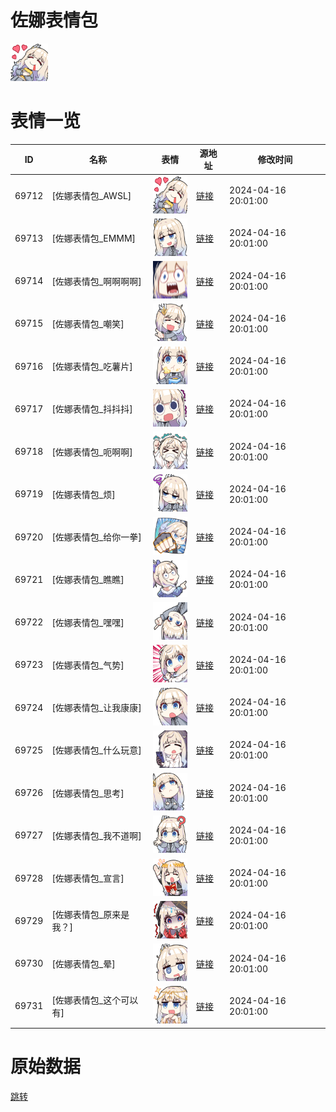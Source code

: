 # 佐娜表情包

<img src="./cover.png" height="60" alt="cover" />

# 表情一览

|ID|名称|表情|源地址|修改时间|
|----|----|----|----|----|
|69712|[佐娜表情包_AWSL]|<img src="./pic/069712_%5B佐娜表情包_AWSL%5D.png" height="60" alt="AWSL"/>|[链接](https://i0.hdslb.com/bfs/garb/6203171001c7ab0d5bc9fd8f7e3abb26619982a8.png)|2024-04-16 20:01:00|
|69713|[佐娜表情包_EMMM]|<img src="./pic/069713_%5B佐娜表情包_EMMM%5D.png" height="60" alt="EMMM"/>|[链接](https://i0.hdslb.com/bfs/garb/d5d9b15d64f448c0771d4dcc080cbd43b58f62ef.png)|2024-04-16 20:01:00|
|69714|[佐娜表情包_啊啊啊啊]|<img src="./pic/069714_%5B佐娜表情包_啊啊啊啊%5D.png" height="60" alt="啊啊啊啊"/>|[链接](https://i0.hdslb.com/bfs/garb/cbb4e52122b44abd6adf6c86ed03b60c1645aaeb.png)|2024-04-16 20:01:00|
|69715|[佐娜表情包_嘲笑]|<img src="./pic/069715_%5B佐娜表情包_嘲笑%5D.png" height="60" alt="嘲笑"/>|[链接](https://i0.hdslb.com/bfs/garb/e930d18d24a67104cec0fd6e8ef9bff0e193354d.png)|2024-04-16 20:01:00|
|69716|[佐娜表情包_吃薯片]|<img src="./pic/069716_%5B佐娜表情包_吃薯片%5D.png" height="60" alt="吃薯片"/>|[链接](https://i0.hdslb.com/bfs/garb/f27bb235c14e952df16cdfe3075f32209828d731.png)|2024-04-16 20:01:00|
|69717|[佐娜表情包_抖抖抖]|<img src="./pic/069717_%5B佐娜表情包_抖抖抖%5D.png" height="60" alt="抖抖抖"/>|[链接](https://i0.hdslb.com/bfs/garb/b7be4d5ec963340f25c9d3480da32260692fb14f.png)|2024-04-16 20:01:00|
|69718|[佐娜表情包_呃啊啊]|<img src="./pic/069718_%5B佐娜表情包_呃啊啊%5D.png" height="60" alt="呃啊啊"/>|[链接](https://i0.hdslb.com/bfs/garb/3c3afd9e8d01b953f4c9a912b418182bcb3441af.png)|2024-04-16 20:01:00|
|69719|[佐娜表情包_烦]|<img src="./pic/069719_%5B佐娜表情包_烦%5D.png" height="60" alt="烦"/>|[链接](https://i0.hdslb.com/bfs/garb/e4d16ad14a18d894267fe633f6954a42e8b3725f.png)|2024-04-16 20:01:00|
|69720|[佐娜表情包_给你一拳]|<img src="./pic/069720_%5B佐娜表情包_给你一拳%5D.png" height="60" alt="给你一拳"/>|[链接](https://i0.hdslb.com/bfs/garb/b89ebedf6295ef503e38637506314697adb8c04a.png)|2024-04-16 20:01:00|
|69721|[佐娜表情包_瞧瞧]|<img src="./pic/069721_%5B佐娜表情包_瞧瞧%5D.png" height="60" alt="瞧瞧"/>|[链接](https://i0.hdslb.com/bfs/garb/a0f2f7ccfa11ee81adcf9d5a30739ecc62c2f021.png)|2024-04-16 20:01:00|
|69722|[佐娜表情包_嘿嘿]|<img src="./pic/069722_%5B佐娜表情包_嘿嘿%5D.png" height="60" alt="嘿嘿"/>|[链接](https://i0.hdslb.com/bfs/garb/6667f270ede947db96986a01442b261e472a86ae.png)|2024-04-16 20:01:00|
|69723|[佐娜表情包_气势]|<img src="./pic/069723_%5B佐娜表情包_气势%5D.png" height="60" alt="气势"/>|[链接](https://i0.hdslb.com/bfs/garb/e414d928412a8fd9289b596d5849cbd05c9b5ea3.png)|2024-04-16 20:01:00|
|69724|[佐娜表情包_让我康康]|<img src="./pic/069724_%5B佐娜表情包_让我康康%5D.png" height="60" alt="让我康康"/>|[链接](https://i0.hdslb.com/bfs/garb/fb5ea86fcc23b74e14d0176cc0a985fe6348f02e.png)|2024-04-16 20:01:00|
|69725|[佐娜表情包_什么玩意]|<img src="./pic/069725_%5B佐娜表情包_什么玩意%5D.png" height="60" alt="什么玩意"/>|[链接](https://i0.hdslb.com/bfs/garb/da58ef284d2ca6d86d855e585d708ca27eaf74a3.png)|2024-04-16 20:01:00|
|69726|[佐娜表情包_思考]|<img src="./pic/069726_%5B佐娜表情包_思考%5D.png" height="60" alt="思考"/>|[链接](https://i0.hdslb.com/bfs/garb/97239a517713f6763f880a9774e8060bcb722625.png)|2024-04-16 20:01:00|
|69727|[佐娜表情包_我不道啊]|<img src="./pic/069727_%5B佐娜表情包_我不道啊%5D.png" height="60" alt="我不道啊"/>|[链接](https://i0.hdslb.com/bfs/garb/fc162fcd4252d56f0fbf1046b9121b5c59877f6e.png)|2024-04-16 20:01:00|
|69728|[佐娜表情包_宣言]|<img src="./pic/069728_%5B佐娜表情包_宣言%5D.png" height="60" alt="宣言"/>|[链接](https://i0.hdslb.com/bfs/garb/b86ea591e46b15962f27b9b574ed814e4e49292c.png)|2024-04-16 20:01:00|
|69729|[佐娜表情包_原来是我？]|<img src="./pic/069729_%5B佐娜表情包_原来是我？%5D.png" height="60" alt="原来是我？"/>|[链接](https://i0.hdslb.com/bfs/garb/c2f4b0c6135f3125a18702e7d0d59c158238531b.png)|2024-04-16 20:01:00|
|69730|[佐娜表情包_晕]|<img src="./pic/069730_%5B佐娜表情包_晕%5D.png" height="60" alt="晕"/>|[链接](https://i0.hdslb.com/bfs/garb/b17309d45428a2b6e2c14348bfacbb55c219b024.png)|2024-04-16 20:01:00|
|69731|[佐娜表情包_这个可以有]|<img src="./pic/069731_%5B佐娜表情包_这个可以有%5D.png" height="60" alt="这个可以有"/>|[链接](https://i0.hdslb.com/bfs/garb/396f5a2525ba8ab9f33982cfc0021121312ed432.png)|2024-04-16 20:01:00|

# 原始数据

[跳转](./raw.json)

